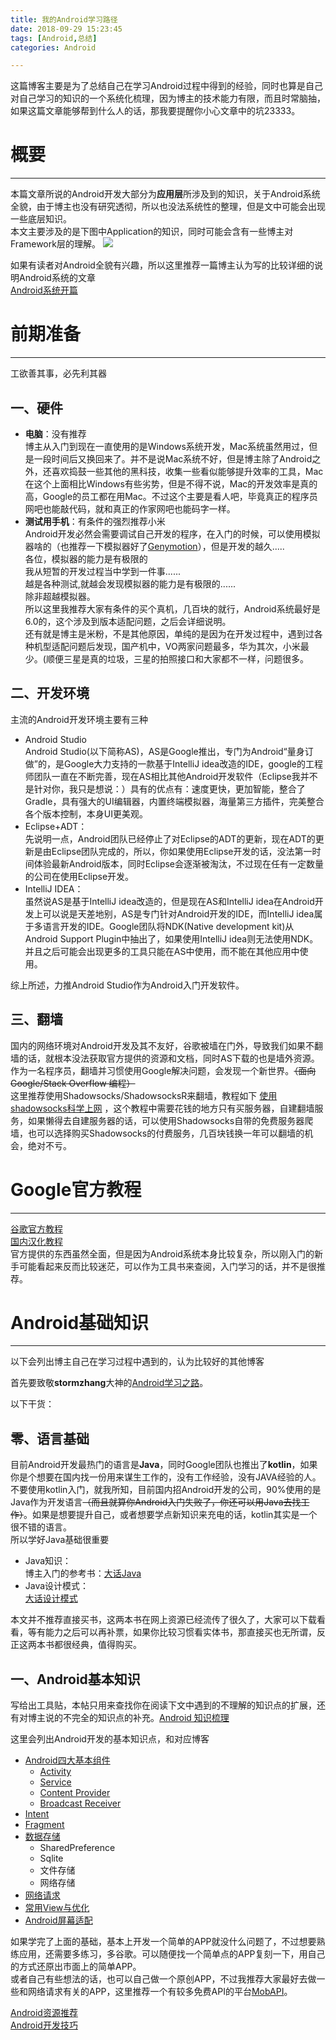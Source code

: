 ```yaml
---
title: 我的Android学习路径
date: 2018-09-29 15:23:45
tags: [Android,总结]
categories: Android

---
```

这篇博客主要是为了总结自己在学习Android过程中得到的经验，同时也算是自己对自己学习的知识的一个系统化梳理，因为博主的技术能力有限，而且时常脑抽，如果这篇文章能够帮到什么人的话，那我要提醒你小心文章中的坑23333。

# 概要 #
------



本篇文章所说的Android开发大部分为**应用层**所涉及到的知识，关于Android系统全貌，由于博主也没有研究透彻，所以也没法系统性的整理，但是文中可能会出现一些底层知识。  
本文主要涉及的是下图中Application的知识，同时可能会含有一些博主对Framework层的理解。
![](https://ws1.sinaimg.cn/large/6bbf23f6gy1fvqjji5kh4j20k70go131.jpg)

如果有读者对Android全貌有兴趣，所以这里推荐一篇博主认为写的比较详细的说明Android系统的文章  
[Android系统开篇](http://gityuan.com/android/#syscall--jni "http://gityuan.com/android/#syscall--jni")  

# 前期准备 #
------


工欲善其事，必先利其器  
## 一、硬件 ##
- **电脑**：没有推荐  
博主从入门到现在一直使用的是Windows系统开发，Mac系统虽然用过，但是一段时间后又换回来了。并不是说Mac系统不好，但是博主除了Android之外，还喜欢捣鼓一些其他的黑科技，收集一些看似能够提升效率的工具，Mac在这个上面相比Windows有些劣势，但是不得不说，Mac的开发效率是真的高，Google的员工都在用Mac。不过这个主要是看人吧，毕竟真正的程序员网吧也能敲代码，就和真正的作家网吧也能码字一样。  
- **测试用手机**：有条件的强烈推荐小米  
Android开发必然会需要调试自己开发的程序，在入门的时候，可以使用模拟器啥的（也推荐一下模拟器好了[Genymotion](https://juejin.im/post/5aec3fa96fb9a07aca7a0961 "Genymotion")），但是开发的越久.....  
各位，模拟器的能力是有极限的  
我从短暂的开发过程当中学到一件事......  
越是各种测试,就越会发现模拟器的能力是有极限的......  
除非超越模拟器。  
所以这里我推荐大家有条件的买个真机，几百块的就行，Android系统最好是6.0的，这个涉及到版本适配问题，之后会详细说明。  
还有就是博主是米粉，不是其他原因，单纯的是因为在开发过程中，遇到过各种机型适配问题后发现，国产机中，VO两家问题最多，华为其次，小米最少。(顺便三星是真的垃圾，三星的拍照接口和大家都不一样，问题很多。  
 
## 二、开发环境 ##
主流的Android开发环境主要有三种  

- Android Studio  
Android Studio(以下简称AS)，AS是Google推出，专门为Android“量身订做”的，是Google大力支持的一款基于IntelliJ idea改造的IDE，google的工程师团队一直在不断完善，现在AS相比其他Android开发软件（Eclipse我并不是针对你，我只是想说：）具有的优点有：速度更快，更加智能，整合了Gradle，具有强大的UI编辑器，内置终端模拟器，海量第三方插件，完美整合各个版本控制，本身UI更美观。  
- Eclipse+ADT：  
先说明一点，Android团队已经停止了对Eclipse的ADT的更新，现在ADT的更新是由Eclipse团队完成的，所以，你如果使用Eclipse开发的话，没法第一时间体验最新Android版本，同时Eclipse会逐渐被淘汰，不过现在任有一定数量的公司在使用Eclipse开发。
- IntelliJ IDEA：  
虽然说AS是基于IntelliJ idea改造的，但是现在AS和IntelliJ idea在Android开发上可以说是天差地别，AS是专门针对Android开发的IDE，而IntelliJ idea属于多语言开发的IDE。Google团队将NDK(Native development kit)从Android Support Plugin中抽出了，如果使用IntelliJ idea则无法使用NDK。并且之后可能会出现更多的工具只能在AS中使用，而不能在其他应用中使用。  

综上所述，力推Android Studio作为Android入门开发软件。  

## 三、翻墙 ##
国内的网络环境对Android开发及其不友好，谷歌被墙在门外，导致我们如果不翻墙的话，就根本没法获取官方提供的资源和文档，同时AS下载的也是墙外资源。  
作为一名程序员，翻墙并习惯使用Google解决问题，会发现一个新世界。~~（面向 Google/Stack Overflow 编程）~~  
这里推荐使用Shadowsocks/ShadowsocksR来翻墙，教程如下 [使用shadowsocks科学上网](https://www.textarea.com/ExpectoPatronum/shiyong-shadowsocks-kexue-shangwang-265/ "使用shadowsocks科学上网") ，这个教程中需要花钱的地方只有买服务器，自建翻墙服务，如果懒得去自建服务器的话，可以使用Shadowsocks自带的免费服务器爬墙，也可以选择购买Shadowsocks的付费服务，几百块钱换一年可以翻墙的机会，绝对不亏。   

# Google官方教程 #
------
[谷歌官方教程](https://developer.android.com/guide/)  
[国内汉化教程](http://hukai.me/android-training-course-in-chinese/index.html)  
官方提供的东西虽然全面，但是因为Android系统本身比较复杂，所以刚入门的新手可能看起来反而比较迷茫，可以作为工具书来查阅，入门学习的话，并不是很推荐。  

# Android基础知识 #  
------
以下会列出博主自己在学习过程中遇到的，认为比较好的其他博客  

首先要致敬**stormzhang**大神的[Android学习之路](http://stormzhang.com/android/2014/07/07/learn-android-from-rookie/)。

以下干货：  
## 零、语言基础 ##
目前Android开发最热门的语言是**Java**，同时Google团队也推出了**kotlin**，如果你是个想要在国内找一份用来谋生工作的，没有工作经验，没有JAVA经验的人。不要使用kotlin入门，就我所知，目前国内招Android开发的公司，90%使用的是Java作为开发语言~~（而且就算你Android入门失败了，你还可以用Java去找工作）~~。如果是想要提升自己，或者想要学点新知识来充电的话，kotlin其实是一个很不错的语言。  
所以学好Java基础很重要  

- Java知识：  
博主入门的参考书：[大话Java](https://book.douban.com/subject/3640322/)  
- Java设计模式：  
[大话设计模式](https://book.douban.com/subject/2334288/)

本文并不推荐直接买书，这两本书在网上资源已经流传了很久了，大家可以下载看看，等有能力之后可以再补票，如果你比较习惯看实体书，那直接买也无所谓，反正这两本书都很经典，值得购买。

## 一、Android基本知识 ##
写给出工具贴，本帖只用来查找你在阅读下文中遇到的不理解的知识点的扩展，还有对博主说的不完全的知识点的补充。[Android 知识梳理](https://juejin.im/post/587dbaf9570c3522010e400e)  

这里会列出Android开发的基本知识点，和对应博客   

- [Android四大基本组件](https://www.cnblogs.com/bravestarrhu/archive/2012/05/02/2479461.html)
	- [Activity](https://www.jianshu.com/p/d4d677727a0a)
	- [Service](https://www.jianshu.com/p/b44e2620167f)
	- [Content Provider](http://www.cnblogs.com/linjiqin/archive/2011/05/28/2061396.html)
	- [Broadcast Receiver](https://www.jianshu.com/p/5459c653b34a)
- [Intent](https://www.jianshu.com/p/19147a69e970)
- [Fragment](https://www.jianshu.com/p/dedbae8ffca1)
- [数据存储](https://ishinagimoeta.github.io/2018/09/30/AndroidStrageWays/)
	- SharedPreference
	- Sqlite
	- 文件存储
	- 网络存储
- [网络请求](https://www.jianshu.com/p/3141d4e46240) 
- [常用View与优化](https://ishinagimoeta.github.io/2018/10/10/ViewDetailed/)
- [Android屏幕适配](https://juejin.im/post/5ae32bac518825671a638405)  

如果学完了上面的基础，基本上开发一个简单的APP就没什么问题了，不过想要熟练应用，还需要多练习，多谷歌。可以随便找一个简单点的APP复刻一下，用自己的方式还原出市面上的简单APP。  
或者自己有些想法的话，也可以自己做一个原创APP，不过我推荐大家最好去做一些和网络请求有关的APP，这里推荐一个有较多免费API的平台[MobAPI](http://api.mob.com/#/)。




















[Android资源推荐](https://github.com/Freelander/Android_Data)  
[Android开发技巧](https://github.com/cctanfujun/android-tips-tricks-cn)